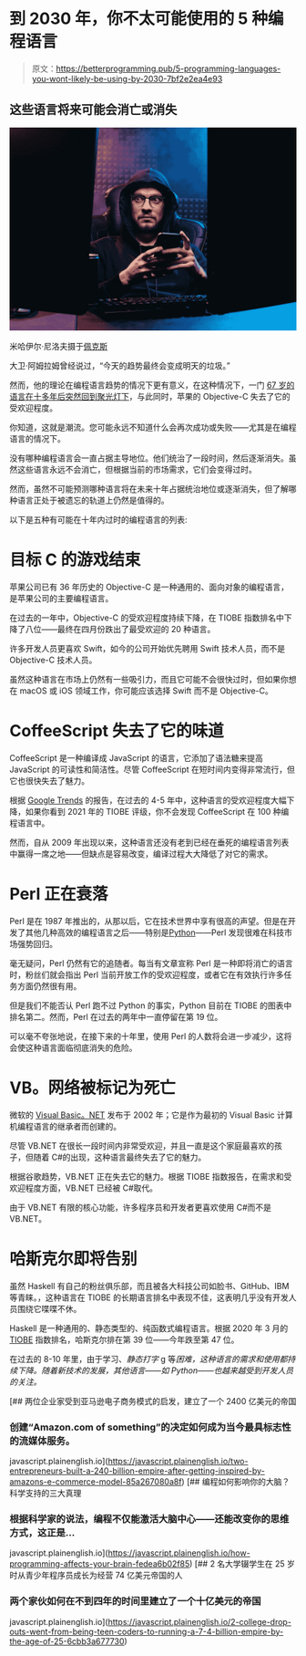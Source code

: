 # 到 2030 年，你不太可能使用的 5 种编程语言

> 原文：<https://betterprogramming.pub/5-programming-languages-you-wont-likely-be-using-by-2030-7bf2e2ea4e93>

## 这些语言将来可能会消亡或消失

![](img/12d756c54221c8ae2aa0faa73cda3179.png)

米哈伊尔·尼洛夫摄于[佩克斯](https://www.pexels.com/photo/man-in-black-leather-jacket-holding-black-smartphone-6963065/?utm_content=attributionCopyText&utm_medium=referral&utm_source=pexels)

大卫·阿姆拉姆曾经说过，“今天的趋势最终会变成明天的垃圾。”

然而，他的理论在编程语言趋势的情况下更有意义，在这种情况下，一门 [67 岁的语言在十多年后突然回到聚光灯下](https://medium.com/illumination/old-is-gold-this-very-old-programming-language-is-getting-bold-again-2005acc7f35d?sk=8b74ebd18417a00197c6c435b260c0d3)，与此同时，苹果的 Objective-C 失去了它的受欢迎程度。

你知道，这就是潮流。您可能永远不知道什么会再次成功或失败——尤其是在编程语言的情况下。

没有哪种编程语言会一直占据主导地位。他们统治了一段时间，然后逐渐消失。虽然这些语言永远不会消亡，但根据当前的市场需求，它们会变得过时。

然而，虽然不可能预测哪种语言将在未来十年占据统治地位或逐渐消失，但了解哪种语言正处于被遗忘的轨道上仍然是值得的。

以下是五种有可能在十年内过时的编程语言的列表:

# 目标 C 的游戏结束

苹果公司已有 36 年历史的 Objective-C 是一种通用的、面向对象的编程语言，是苹果公司的主要编程语言。

在过去的一年中，Objective-C 的受欢迎程度持续下降，在 TIOBE 指数排名中下降了八位——最终在四月份跌出了最受欢迎的 20 种语言。

许多开发人员更喜欢 Swift，如今的公司开始优先聘用 Swift 技术人员，而不是 Objective-C 技术人员。

虽然这种语言在市场上仍然有一些吸引力，而且它可能不会很快过时，但如果你想在 macOS 或 iOS 领域工作，你可能应该选择 Swift 而不是 Objective-C。

# CoffeeScript 失去了它的味道

CoffeeScript 是一种编译成 JavaScript 的语言，它添加了语法糖来提高 JavaScript 的可读性和简洁性。尽管 CoffeeScript 在短时间内变得非常流行，但它也很快失去了魅力。

根据 [Google Trends](https://trends.google.com/trends/explore?hl=en-US) 的报告，在过去的 4-5 年中，这种语言的受欢迎程度大幅下降，如果你看到 2021 年的 TIOBE 评级，你不会发现 CoffeeScript 在 100 种编程语言中。

然而，自从 2009 年出现以来，这种语言还没有老到已经在垂死的编程语言列表中赢得一席之地——但缺点是容易改变，编译过程大大降低了对它的需求。

# Perl 正在衰落

Perl 是在 1987 年推出的，从那以后，它在技术世界中享有很高的声望。但是在开发了其他几种高效的编程语言之后——特别是[Python](https://medium.com/geekculture/10-amazing-facts-i-bet-you-didnt-know-about-python-programming-language-e5d426fabf13?sk=28e90a8ea849068ad8b63a6c7a40550b)——Perl 发现很难在科技市场强势回归。

毫无疑问，Perl 仍然有它的追随者。每当有文章宣称 Perl 是一种即将消亡的语言时，粉丝们就会指出 Perl 当前开放工作的受欢迎程度，或者它在有效执行许多任务方面仍然很有用。

但是我们不能否认 Perl 跑不过 Python 的事实，Python 目前在 TIOBE 的图表中排名第二。然而，Perl 在过去的两年中一直停留在第 19 位。

可以毫不夸张地说，在接下来的十年里，使用 Perl 的人数将会进一步减少，这将会使这种语言面临彻底消失的危险。

# VB。网络被标记为死亡

微软的 [Visual Basic。NET](https://en.wikipedia.org/wiki/Comparison_of_Visual_Basic_and_Visual_Basic_.NET) 发布于 2002 年；它是作为最初的 Visual Basic 计算机编程语言的继承者而创建的。

尽管 VB.NET 在很长一段时间内非常受欢迎，并且一直是这个家庭最喜欢的孩子，但随着 C#的出现，这种语言最终失去了它的魅力。

根据谷歌趋势，VB.NET 正在失去它的魅力。根据 TIOBE 指数报告，在需求和受欢迎程度方面，VB.NET 已经被 C#取代。

由于 VB.NET 有限的核心功能，许多程序员和开发者更喜欢使用 C#而不是 VB.NET。

# 哈斯克尔即将告别

虽然 Haskell 有自己的粉丝俱乐部，而且被各大科技公司如脸书、GitHub、IBM 等青睐。，这种语言在 TIOBE 的长期语言排名中表现不佳，这表明几乎没有开发人员围绕它喋喋不休。

Haskell 是一种通用的、静态类型的、纯函数式编程语言。根据 2020 年 3 月的 [TIOBE](https://www.tiobe.com/tiobe-index/) 指数排名，哈斯克尔排在第 39 位——今年跌至第 47 位。

在过去的 8-10 年里，由于学习、*静态打字* g 等*困难，这种语言的需求和使用都持续下降。随着新技术的发展，其他语言——如 Python——也越来越受到开发人员的关注。*

[](https://javascript.plainenglish.io/two-entrepreneurs-built-a-240-billion-empire-after-getting-inspired-by-amazons-e-commerce-model-85a267080a8f) [## 两位企业家受到亚马逊电子商务模式的启发，建立了一个 2400 亿美元的帝国

### 创建“Amazon.com of something”的决定如何成为当今最具标志性的流媒体服务。

javascript.plainenglish.io](https://javascript.plainenglish.io/two-entrepreneurs-built-a-240-billion-empire-after-getting-inspired-by-amazons-e-commerce-model-85a267080a8f) [](https://javascript.plainenglish.io/how-programming-affects-your-brain-fedea6b02f85) [## 编程如何影响你的大脑？科学支持的三大真理

### 根据科学家的说法，编程不仅能激活大脑中心——还能改变你的思维方式，这正是…

javascript.plainenglish.io](https://javascript.plainenglish.io/how-programming-affects-your-brain-fedea6b02f85) [](https://javascript.plainenglish.io/2-college-drop-outs-went-from-being-teen-coders-to-running-a-7-4-billion-empire-by-the-age-of-25-6cbb3a677730) [## 2 名大学辍学生在 25 岁时从青少年程序员成长为经营 74 亿美元帝国的人

### 两个家伙如何在不到四年的时间里建立了一个十亿美元的帝国

javascript.plainenglish.io](https://javascript.plainenglish.io/2-college-drop-outs-went-from-being-teen-coders-to-running-a-7-4-billion-empire-by-the-age-of-25-6cbb3a677730)